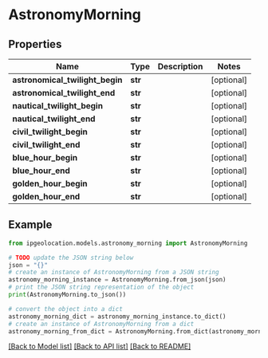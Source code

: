 # AstronomyMorning


## Properties

Name | Type | Description | Notes
------------ | ------------- | ------------- | -------------
**astronomical_twilight_begin** | **str** |  | [optional] 
**astronomical_twilight_end** | **str** |  | [optional] 
**nautical_twilight_begin** | **str** |  | [optional] 
**nautical_twilight_end** | **str** |  | [optional] 
**civil_twilight_begin** | **str** |  | [optional] 
**civil_twilight_end** | **str** |  | [optional] 
**blue_hour_begin** | **str** |  | [optional] 
**blue_hour_end** | **str** |  | [optional] 
**golden_hour_begin** | **str** |  | [optional] 
**golden_hour_end** | **str** |  | [optional] 

## Example

```python
from ipgeolocation.models.astronomy_morning import AstronomyMorning

# TODO update the JSON string below
json = "{}"
# create an instance of AstronomyMorning from a JSON string
astronomy_morning_instance = AstronomyMorning.from_json(json)
# print the JSON string representation of the object
print(AstronomyMorning.to_json())

# convert the object into a dict
astronomy_morning_dict = astronomy_morning_instance.to_dict()
# create an instance of AstronomyMorning from a dict
astronomy_morning_from_dict = AstronomyMorning.from_dict(astronomy_morning_dict)
```
[[Back to Model list]](../README.md#documentation-for-models) [[Back to API list]](../README.md#documentation-for-api-endpoints) [[Back to README]](../README.md)


